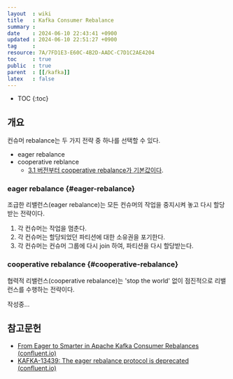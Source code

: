 ```yaml
---
layout  : wiki
title   : Kafka Consumer Rebalance
summary : 
date    : 2024-06-10 22:43:41 +0900
updated : 2024-06-10 22:51:27 +0900
tag     : 
resource: 7A/7FD1E3-E60C-4B2D-AADC-C7D1C2AE4204
toc     : true
public  : true
parent  : [[/kafka]]
latex   : false
---
```

* TOC
{:toc}

## 개요

컨슈머 rebalance는 두 가지 전략 중 하나를 선택할 수 있다.

- eager rebalance
- cooperative reblance
    - [3.1 버전부터 cooperative rebalance가 기본값이다](https://www.confluent.io/ko-kr/blog/apache-kafka-3-1-version-features-and-updates/#eager-rebalance-protocol ).

### eager rebalance {#eager-rebalance}

조급한 리밸런스(eager rebalance)는 모든 컨슈머의 작업을 중지시켜 놓고 다시 할당받는 전략이다.

1. 각 컨슈머는 작업을 멈춘다.
2. 각 컨슈머는 할당되었던 파티션에 대한 소유권을 포기한다.
3. 각 컨슈머는 컨슈머 그룹에 다시 join 하여, 파티션을 다시 할당받는다.


### cooperative rebalance {#cooperative-rebalance}

협력적 리밸런스(cooperative rebalance)는 'stop the world' 없이 점진적으로 리밸런스를 수행하는 전략이다.

작성중...

## 참고문헌

- [From Eager to Smarter in Apache Kafka Consumer Rebalances (confluent.io)](https://www.confluent.io/blog/cooperative-rebalancing-in-kafka-streams-consumer-ksqldb/ )
- [KAFKA-13439: The eager rebalance protocol is deprecated (confluent.io)](https://www.confluent.io/ko-kr/blog/apache-kafka-3-1-version-features-and-updates/#eager-rebalance-protocol )

